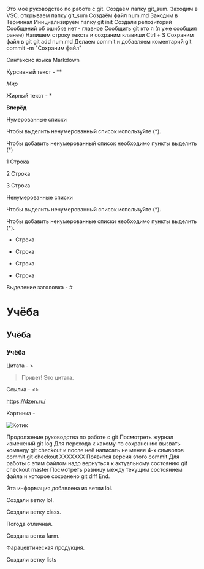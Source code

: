 Это моё руководство по работе с git.
Создаём папку   git_sum.
Заходим в VSC, открываем папку git_sum
Создаём файл num.md
Заходим в Терминал
Инициализируем папку  git init
Создали  репозиторий
Сообщений об ошибке нет - главное
Сообщить git кто я (я уже сообщил ранее)
Напишем строку текста и сохраним 
клавиши  Ctrl + S
Сохраним файл в git   git add num.md
Делаем commit и добавляем коментарий
git commit -m "Cохраним файл"

Синтаксис языка Markdown

Курсивный текст - **

*Мир*

Жирный текст - *

**Вперёд**

Нумерованные списки

Чтобы выделить ненумерованный список используйте (*).

Чтобы добавить ненумерованный список необходимо пункты выделить (*)

1 Строка

2 Строка

3 Строка

Ненумерованные списки

Чтобы выделить ненумерованный список используйте (*).

Чтобы добавить ненумерованные списки необходимо пункты выделить (*).

+ Строка

* Строка

* Строка

* Строка


Выделение заголовка - #

# Учёба 

## Учёба

### Учёба

Цитата - >

> Привет! Это цитата.

Ссылка - <>

<https://dzen.ru/>

Картинка - ![]()

![Котик]()

Продолжение руководства по работе с git
Посмотреть журнал изменений
git log
Для перехода к какому-то сохранению вызвать команду
git checkout 
и после неё написать не менее
4-х символов commit
git checkout ХХХХХХХ
Появится версия этого commit
Для работы с этим файлом надо вернуться к актуальному состоянию
git checkout master
Посмотреть разницу между текущим состоянием файла и которое сохранено
git diff
End.

Эта информация добавлена из ветки lol.

Создали ветку lol.

Создали ветку class.

Погода отличная.

Создана ветка farm.

Фарацевтическая продукция.

Создали ветку lists














